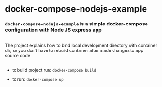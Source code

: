 # docker-compose-nodejs-example 

### `docker-compose-nodejs-example` is a simple docker-compose configuration with Node JS express app
<br>
The project explains how to bind local development directory with container dir, so you don't have to rebuild container after made changes to app source code
<br>
<br>

- to build project run:
`docker-compose build`

-  to run: 
`docker-compose up`

